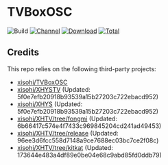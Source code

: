 # TVBoxOSC

![Build](https://shields.io/github/actions/workflow/status/xisohi/TVBoxOSC/test.yml?branch=master&logo=github&label=Build)
[![Channel](https://img.shields.io/badge/Follow-Gitee-blue.svg?logo=Gitee)](https://gitee.com/xisohi/XHYSosc/releases)
[![Download](https://img.shields.io/github/v/release/xisohi/TVBoxOSC?color=orange&logoColor=orange&label=Download&logo=DocuSign)](https://github.com/xisohi/TVBoxOSC/releases/latest) 
[![Total](https://shields.io/github/downloads/xisohi/TVBoxOSC/total?logo=Bookmeter&label=Counts&logoColor=yellow&color=yellow)](https://github.com/xisohi/TVBoxOSC/releases)

## Credits
This repo relies on the following third-party projects:
- [xisohi/TVBoxOSC](https://github.com/xisohi/TVBoxOSC)
- [xisohi/XHYSTV](https://github.com/xisohi/XHYSTV) (Updated: 5f0e7efb20918b93539a15b27203c722ebacd952)
- [xisohi/XHYS](https://github.com/xisohi/XHYS) (Updated: 5f0e7efb20918b93539a15b27203c722ebacd952)
- [xisohi/XHTV/tree/fongmi](https://github.com/xisohi/XHTV/tree/fongmi) (Updated: 6b66417c574e4f7433c969845204cd241ad49453)
- [xisohi/XHTV/tree/release](https://github.com/xisohi/XHTV/tree/release) (Updated: 96ee3d6fcc558d7148a9ce7688ec03bc7ce2f08c)
- [xisohi/XHTV/tree/kitkat](https://github.com/xisohi/XHTV/tree/kitkat) (Updated: 173644e483a4df89e0be04e68c9abd85fd0ddb79)
